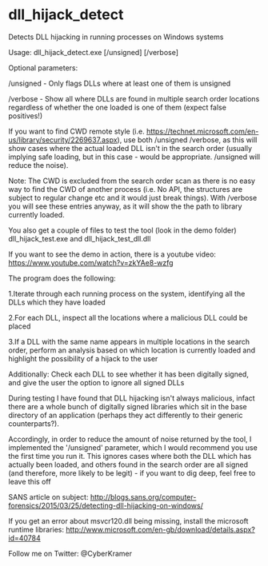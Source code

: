 # dll_hijack_detect
Detects DLL hijacking in running processes on Windows systems

Usage: dll_hijack_detect.exe [/unsigned] [/verbose]

Optional parameters:

/unsigned - Only flags DLLs where at least one of them is unsigned

/verbose - Show all where DLLs are found in multiple search order locations regardless of whether the one loaded is one of them (expect false positives!)

If you want to find CWD remote style (i.e. https://technet.microsoft.com/en-us/library/security/2269637.aspx), use both /unsigned /verbose, as this will show cases where the actual loaded DLL isn't in the search order (usually implying safe loading, but in this case - would be appropriate. /unsigned will reduce the noise). 

Note: The CWD is excluded from the search order scan as there is no easy way to find the CWD of another process (i.e. No API, the structures are subject to regular change etc and it would just break things). With /verbose you will see these entries anyway, as it will show the the path to library currently loaded.

You also get a couple of files to test the tool (look in the demo folder)
dll_hijack_test.exe and dll_hijack_test_dll.dll

If you want to see the demo in action, there is a youtube video:
https://www.youtube.com/watch?v=zkYAe8-wzfg

The program does the following:

1.Iterate through each running process on the system, identifying all the DLLs which they have loaded

2.For each DLL, inspect all the locations where a malicious DLL could be placed

3.If a DLL with the same name appears in multiple locations in the search order, perform an analysis based on which location is currently loaded and highlight the possibility of a hijack to the user

Additionally: Check each DLL to see whether it has been digitally signed, and give the user the option to ignore all signed DLLs

During testing I have found that DLL hijacking isn't always malicious, infact there are a whole bunch of digitally signed libraries which sit in the base directory of an application (perhaps they act differently to their generic counterparts?).

Accordingly, in order to reduce the amount of noise returned by the tool, I implemented the '/unsigned' parameter, which I would recommend you use the first time you run it. This ignores cases where both the DLL which has actually been loaded, and others found in the search order are all signed (and therefore, more likely to be legit) - if you want to dig deep, feel free to leave this off

SANS article on subject:
http://blogs.sans.org/computer-forensics/2015/03/25/detecting-dll-hijacking-on-windows/

If you get an error about msvcr120.dll being missing, install the microsoft runtime libraries:
http://www.microsoft.com/en-gb/download/details.aspx?id=40784

Follow me on Twitter: @CyberKramer
